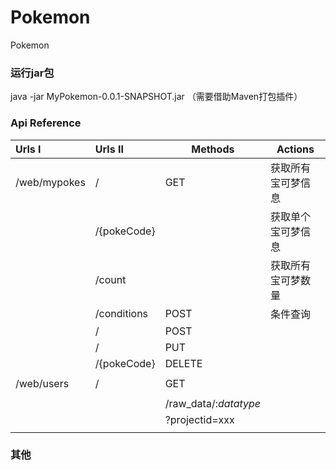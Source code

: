 # Pokemon
Pokemon

### 运行jar包
java -jar MyPokemon-0.0.1-SNAPSHOT.jar
（需要借助Maven打包插件）


### Api Reference
| Urls Ⅰ       | Urls Ⅱ      | Methods               | Actions   |
|:-------------|:------------|-----------------------|-----------|
| /web/mypokes | /           | GET                   | 获取所有宝可梦信息 |
|              | /{pokeCode} |                       | 获取单个宝可梦信息 |
|              | /count      |                       | 获取所有宝可梦数量 |
|              | /conditions | POST                  | 条件查询      |
|              | /           | POST                  |           |
|              | /           | PUT                   |           |
|              | /{pokeCode} | DELETE                |           |
|              |             |                       |           |
| /web/users   | /           | GET                   |           |
|              |             |                       |           |
|              |             | /raw_data/:_datatype_ |           |
|              |             | ?projectid=xxx        |           |
|              |             |                       |           |

### 其他